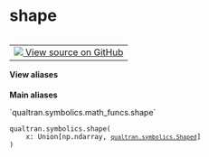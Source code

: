 # shape


<table class="tfo-notebook-buttons tfo-api nocontent" align="left">
<td>
  <a target="_blank" href="https://github.com/quantumlib/Qualtran/blob/main/qualtran/symbolics/math_funcs.py#L121-L122">
    <img src="https://www.tensorflow.org/images/GitHub-Mark-32px.png" />
    View source on GitHub
  </a>
</td>
</table>






<section class="expandable">
  <h4 class="showalways">View aliases</h4>
  <p>
<b>Main aliases</b>
<p>`qualtran.symbolics.math_funcs.shape`</p>
</p>
</section>

<pre class="devsite-click-to-copy prettyprint lang-py tfo-signature-link">
<code>qualtran.symbolics.shape(
    x: Union[np.ndarray, <a href="../../qualtran/symbolics/Shaped.html"><code>qualtran.symbolics.Shaped</code></a>]
)
</code></pre>



<!-- Placeholder for "Used in" -->

